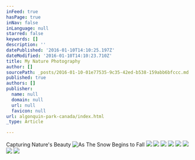```yaml
---
inFeed: true
hasPage: true
inNav: false
inLanguage: null
starred: false
keywords: []
description: ''
datePublished: '2016-01-10T14:10:25.197Z'
dateModified: '2016-01-10T14:10:23.710Z'
title: My Nature Photography
author: []
sourcePath: _posts/2016-01-10-01e77535-9c35-42ed-b538-159abb6bfccc.md
published: true
authors: []
publisher:
  name: null
  domain: null
  url: null
  favicon: null
url: algonquin-park-canada/index.html
_type: Article

---
```

Capturing Nature's Beauty
![As The Snow Begins to  Fall](https://s3-us-west-2.amazonaws.com/the-grid-img/p/5ee22a9b8ad4ed9c79eab040a71f3794d141f180.jpg)
![](https://the-grid-user-content.s3-us-west-2.amazonaws.com/797c6e80-c9c5-4a4a-932b-d7c608f58e1c.jpg)
![](https://the-grid-user-content.s3-us-west-2.amazonaws.com/351025af-91e2-456b-96e5-5cac59f99b44.jpg)
![](https://the-grid-user-content.s3-us-west-2.amazonaws.com/0202b23a-3e21-4bea-877c-9714a44f6321.jpg)
![](https://the-grid-user-content.s3-us-west-2.amazonaws.com/242457cd-60d9-40d1-a458-fefcf3439610.jpg)
![](https://the-grid-user-content.s3-us-west-2.amazonaws.com/0ec13bdc-68ac-48eb-a7d1-41ca6aebbec2.jpg)
![](https://s3-us-west-2.amazonaws.com/the-grid-img/p/1dfd3e0f4be0b622b4e2186729efdb9093131dce.jpg)
![](https://the-grid-user-content.s3-us-west-2.amazonaws.com/e802d134-b6f2-47a4-a8fd-e1e7cd67defd.jpg)
![](https://the-grid-user-content.s3-us-west-2.amazonaws.com/d0dd6dff-7c13-4b8d-9526-e378df9d553a.jpg)